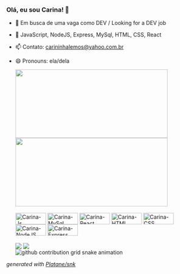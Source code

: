 ### Olá, eu sou Carina! 👋


- 🔭 Em busca de uma vaga como DEV / Looking for a DEV job
- 📖 JavaScript, NodeJS, Express, MySql, HTML, CSS, React
- 📫 Contato: carininhalemos@yahoo.com.br
- 😄 Pronouns: ela/dela

  <div> 
    <img align="center" height="180em" width="400em" src="https://github-readme-stats.vercel.app/api?username=CarinaLSGoulart&count_private=true&show_icons=true&theme=tokyonight"/>
    <img align="center" height="180em" width="400em"src="https://github-readme-stats.vercel.app/api/top-langs/?username=CarinaLSGoulart&layout=compact&theme=tokyonight"/>
  </div>

  <div style="display: inline_block"><br>
    <img align="center" alt="Carina-Js" height="30" width="80" src="https://img.shields.io/badge/JavaScript-323330?style=for-the-badge&logo=javascript&logoColor=F7DF1E">
    <img align="center" alt="Carina-MySql" height="30" width="80" src="https://img.shields.io/badge/MySQL-005C84?style=for-the-badge&logo=mysql&logoColor=white">
    <img align="center" alt="Carina-React" height="30" width="80" src="https://img.shields.io/badge/React-20232A?style=for-the-badge&logo=react&logoColor=61DAFB">
    <img align="center" alt="Carina-HTML" height="30" width="80" src="https://img.shields.io/badge/HTML5-E34F26?style=for-the-badge&logo=html5&logoColor=white">
    <img align="center" alt="Carina-CSS" height="30" width="80" src="https://img.shields.io/badge/CSS3-1572B6?style=for-the-badge&logo=css3&logoColor=white">
    <img align="center" alt="Carina-NodeJS" height="30" width="80" src="https://img.shields.io/badge/Node.js-339933?style=for-the-badge&logo=nodedotjs&logoColor=white">
    <img align="center" alt="Carina-Express" height="30" width="80" src="https://img.shields.io/badge/Express.js-000000?style=for-the-badge&logo=express&logoColor=white"/>
  </div><br>
  
  <div>
     <a href="https://discord.com/channels/carinalsgoulart#1670" target="_blank"><img align="center" src="https://img.shields.io/badge/Discord-7289DA?style=for-the-badge&logo=discord&logoColor=white" target="_blank"></a> 
  <a href="https://www.linkedin.com/in/carina-de-lemos-silva-goulart-33850769/" target="_blank"><img align="center" src="https://img.shields.io/badge/-LinkedIn-%230077B5?style=for-the-badge&logo=linkedin&logoColor=white" target="_blank"></a>
  </div>
  
  <picture>
  <source media="(prefers-color-scheme: dark)" srcset="https://raw.githubusercontent.com/CarinaLSGoulart/CarinaLSGoulart/output/github-contribution-grid-snake-dark.svg">
  <source media="(prefers-color-scheme: light)" srcset="https://raw.githubusercontent.com/CarinaLSGoulart/CarinaLSGoulart/output/github-contribution-grid-snake.svg">
  <img alt="github contribution grid snake animation" src="https://raw.githubusercontent.com/CarinaLSGoulart/CarinaLSGoulart/output/github-contribution-grid-snake.svg">
</picture>

_generated with [Platane/snk](https://github.com/Platane/snk)_
